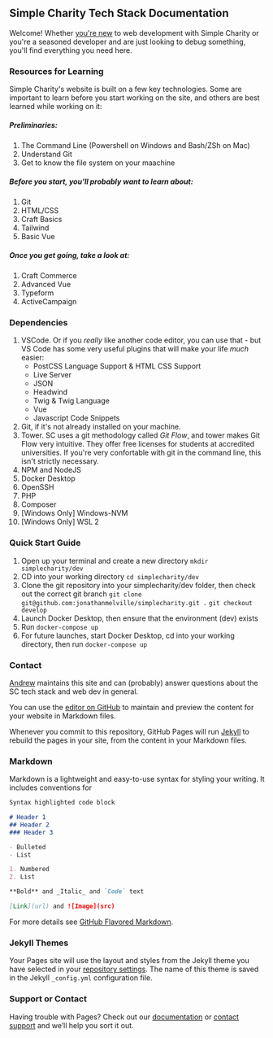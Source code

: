 ## Simple Charity Tech Stack Documentation

Welcome! Whether [you're new](/matthewletter.md) to web development with Simple Charity or you're a seasoned developer and are just looking to debug something, you'll find everything you need here. 

### Resources for Learning

Simple Charity's website is built on a few key technologies. Some are important to learn before you start working on the site, and others are best learned while working on it: 

##### Preliminaries: 

1. The Command Line (Powershell on Windows and Bash/ZSh on Mac)
2. Understand Git
3. Get to know the file system on your maachine

##### Before you start, you'll probably want to learn about: 

1. Git
2. HTML/CSS
3. Craft Basics 
4. Tailwind
5. Basic Vue

##### Once you get going, take a look at: 

1. Craft Commerce
2. Advanced Vue
3. Typeform
4. ActiveCampaign

### Dependencies

1. VSCode. Or if you _really_ like another code editor, you can use that - but VS Code has some very useful plugins that will make your life _much_ easier: 
    - PostCSS Language Support & HTML CSS Support  
    - Live Server  
    - JSON  
    - Headwind  
    - Twig & Twig Language 
    - Vue  
    - Javascript Code Snippets  
2. Git, if it's not already installed on your machine. 
3. Tower. SC uses a git methodology called _Git Flow_, and tower makes Git Flow very intuitive. They offer free licenses for students at accredited universities. If you're very confortable with git in the command line, this isn't strictly necessary. 
4. NPM and NodeJS
5. Docker Desktop
6. OpenSSH
7. PHP
8. Composer
9. [Windows Only] Windows-NVM
10. [Windows Only] WSL 2  

### Quick Start Guide

1. Open up your terminal and create a new directory 
`mkdir simplecharity/dev`
2. CD into your working directory
`cd simplecharity/dev`
3. Clone the git repository into your simplecharity/dev folder, then check out the correct git branch
`git clone git@github.com:jonathanmelville/simplecharity.git .`
`git checkout develop`
4. Launch Docker Desktop, then ensure that the environment (dev) exists
5. Run `docker-compose up`
6. For future launches, start Docker Desktop, cd into your working directory, then run `docker-compose up`


### Contact

[Andrew](mailto:andrewforrester@simplecharity.org) maintains this site and can (probably) answer questions about the SC tech stack and web dev in general. 







You can use the [editor on GitHub](https://github.com/andrewtforrester/scdocs/edit/gh-pages/index.md) to maintain and preview the content for your website in Markdown files.

Whenever you commit to this repository, GitHub Pages will run [Jekyll](https://jekyllrb.com/) to rebuild the pages in your site, from the content in your Markdown files.

### Markdown

Markdown is a lightweight and easy-to-use syntax for styling your writing. It includes conventions for

```markdown
Syntax highlighted code block

# Header 1
## Header 2
### Header 3

- Bulleted
- List

1. Numbered
2. List

**Bold** and _Italic_ and `Code` text

[Link](url) and ![Image](src)
```

For more details see [GitHub Flavored Markdown](https://guides.github.com/features/mastering-markdown/).

### Jekyll Themes

Your Pages site will use the layout and styles from the Jekyll theme you have selected in your [repository settings](https://github.com/andrewtforrester/scdocs/settings/pages). The name of this theme is saved in the Jekyll `_config.yml` configuration file.

### Support or Contact

Having trouble with Pages? Check out our [documentation](https://docs.github.com/categories/github-pages-basics/) or [contact support](https://support.github.com/contact) and we’ll help you sort it out.
